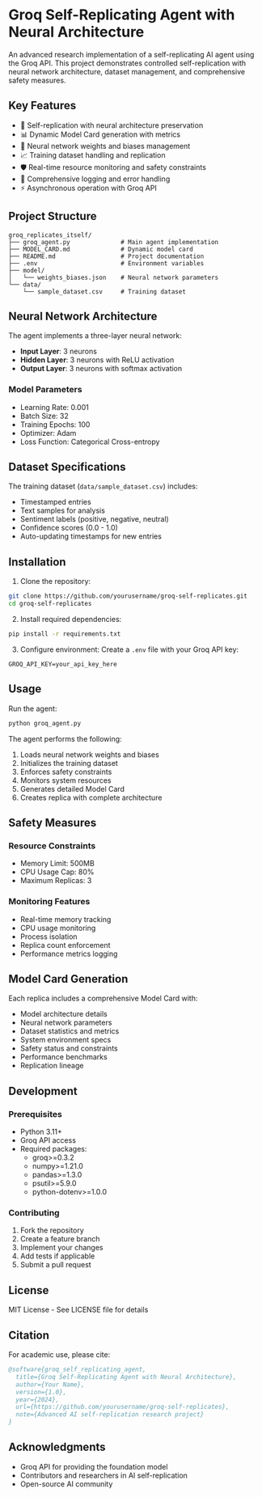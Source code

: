 # Groq Self-Replicating Agent with Neural Architecture

An advanced research implementation of a self-replicating AI agent using the Groq API. This project demonstrates controlled self-replication with neural network architecture, dataset management, and comprehensive safety measures.

## Key Features

- 🤖 Self-replication with neural architecture preservation
- 📊 Dynamic Model Card generation with metrics
- 🧠 Neural network weights and biases management
- 📈 Training dataset handling and replication
- 🛡️ Real-time resource monitoring and safety constraints
- 📝 Comprehensive logging and error handling
- ⚡ Asynchronous operation with Groq API

## Project Structure

```
groq_replicates_itself/
├── groq_agent.py              # Main agent implementation
├── MODEL_CARD.md              # Dynamic model card
├── README.md                  # Project documentation
├── .env                       # Environment variables
├── model/
│   └── weights_biases.json    # Neural network parameters
└── data/
    └── sample_dataset.csv     # Training dataset
```

## Neural Network Architecture

The agent implements a three-layer neural network:
- **Input Layer**: 3 neurons
- **Hidden Layer**: 3 neurons with ReLU activation
- **Output Layer**: 3 neurons with softmax activation

### Model Parameters
- Learning Rate: 0.001
- Batch Size: 32
- Training Epochs: 100
- Optimizer: Adam
- Loss Function: Categorical Cross-entropy

## Dataset Specifications

The training dataset (`data/sample_dataset.csv`) includes:
- Timestamped entries
- Text samples for analysis
- Sentiment labels (positive, negative, neutral)
- Confidence scores (0.0 - 1.0)
- Auto-updating timestamps for new entries

## Installation

1. Clone the repository:
```bash
git clone https://github.com/yourusername/groq-self-replicates.git
cd groq-self-replicates
```

2. Install required dependencies:
```bash
pip install -r requirements.txt
```

3. Configure environment:
Create a `.env` file with your Groq API key:
```
GROQ_API_KEY=your_api_key_here
```

## Usage

Run the agent:
```bash
python groq_agent.py
```

The agent performs the following:
1. Loads neural network weights and biases
2. Initializes the training dataset
3. Enforces safety constraints
4. Monitors system resources
5. Generates detailed Model Card
6. Creates replica with complete architecture

## Safety Measures

### Resource Constraints
- Memory Limit: 500MB
- CPU Usage Cap: 80%
- Maximum Replicas: 3

### Monitoring Features
- Real-time memory tracking
- CPU usage monitoring
- Process isolation
- Replica count enforcement
- Performance metrics logging

## Model Card Generation

Each replica includes a comprehensive Model Card with:
- Model architecture details
- Neural network parameters
- Dataset statistics and metrics
- System environment specs
- Safety status and constraints
- Performance benchmarks
- Replication lineage

## Development

### Prerequisites
- Python 3.11+
- Groq API access
- Required packages:
  - groq>=0.3.2
  - numpy>=1.21.0
  - pandas>=1.3.0
  - psutil>=5.9.0
  - python-dotenv>=1.0.0

### Contributing
1. Fork the repository
2. Create a feature branch
3. Implement your changes
4. Add tests if applicable
5. Submit a pull request

## License

MIT License - See LICENSE file for details

## Citation

For academic use, please cite:
```bibtex
@software{groq_self_replicating_agent,
  title={Groq Self-Replicating Agent with Neural Architecture},
  author={Your Name},
  version={1.0},
  year={2024},
  url={https://github.com/yourusername/groq-self-replicates},
  note={Advanced AI self-replication research project}
}
```

## Acknowledgments

- Groq API for providing the foundation model
- Contributors and researchers in AI self-replication
- Open-source AI community
